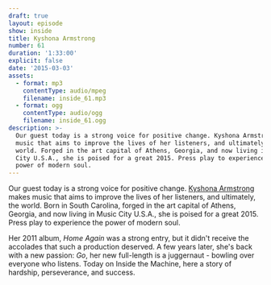 ```yaml
---
draft: true
layout: episode
show: inside
title: Kyshona Armstrong
number: 61
duration: '1:33:00'
explicit: false
date: '2015-03-03'
assets:
  - format: mp3
    contentType: audio/mpeg
    filename: inside_61.mp3
  - format: ogg
    contentType: audio/ogg
    filename: inside_61.ogg
description: >-
  Our guest today is a strong voice for positive change. Kyshona Armstrong makes
  music that aims to improve the lives of her listeners, and ultimately, the
  world. Forged in the art capital of Athens, Georgia, and now living in Music
  City U.S.A., she is poised for a great 2015. Press play to experience the
  power of modern soul.
---
```

Our guest today is a strong voice for positive change. [Kyshona Armstrong](http://kyshona.com) makes music that aims to improve the lives of her listeners, and ultimately, the world. Born in South Carolina, forged in the art capital of Athens, Georgia, and now living in Music City U.S.A., she is poised for a great 2015. Press play to experience the power of modern soul.

Her 2011 album, *Home Again* was a strong entry, but it didn't receive the accolades that such a production deserved. A few years later, she's back with a new passion: *Go*, her new full-length is a juggernaut - bowling over everyone who listens. Today on Inside the Machine, here a story of hardship, perseverance, and success.